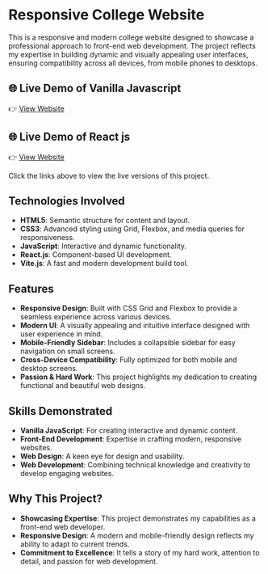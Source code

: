 # Responsive College Website

This is a responsive and modern college website designed to showcase a professional approach to front-end web development. The project reflects my expertise in building dynamic and visually appealing user interfaces, ensuring compatibility across all devices, from mobile phones to desktops.

## 🌐 Live Demo of Vanilla Javascript
👉 [View Website](https://gullapalli-jyothiprakash-institute.netlify.app/)


## 🌐 Live Demo of React js
👉 [View Website](https://gjyothiprakash-institute-reactjs.netlify.app)

Click the links above to view the live versions of this project.


## Technologies Involved
- **HTML5**: Semantic structure for content and layout.
- **CSS3**: Advanced styling using Grid, Flexbox, and media queries for responsiveness.
- **JavaScript**: Interactive and dynamic functionality.
- **React.js**: Component-based UI development.
- **Vite.js**: A fast and modern development build tool.

## Features
- **Responsive Design**: Built with CSS Grid and Flexbox to provide a seamless experience across various devices.
- **Modern UI**: A visually appealing and intuitive interface designed with user experience in mind.
- **Mobile-Friendly Sidebar**: Includes a collapsible sidebar for easy navigation on small screens.
- **Cross-Device Compatibility**: Fully optimized for both mobile and desktop screens.
- **Passion & Hard Work**: This project highlights my dedication to creating functional and beautiful web designs.

## Skills Demonstrated
- **Vanilla JavaScript**: For creating interactive and dynamic content.
- **Front-End Development**: Expertise in crafting modern, responsive websites.
- **Web Design**: A keen eye for design and usability.
- **Web Development**: Combining technical knowledge and creativity to develop engaging websites.

## Why This Project?
- **Showcasing Expertise**: This project demonstrates my capabilities as a front-end web developer.
- **Responsive Design**: A modern and mobile-friendly design reflects my ability to adapt to current trends.
- **Commitment to Excellence**: It tells a story of my hard work, attention to detail, and passion for web development.

